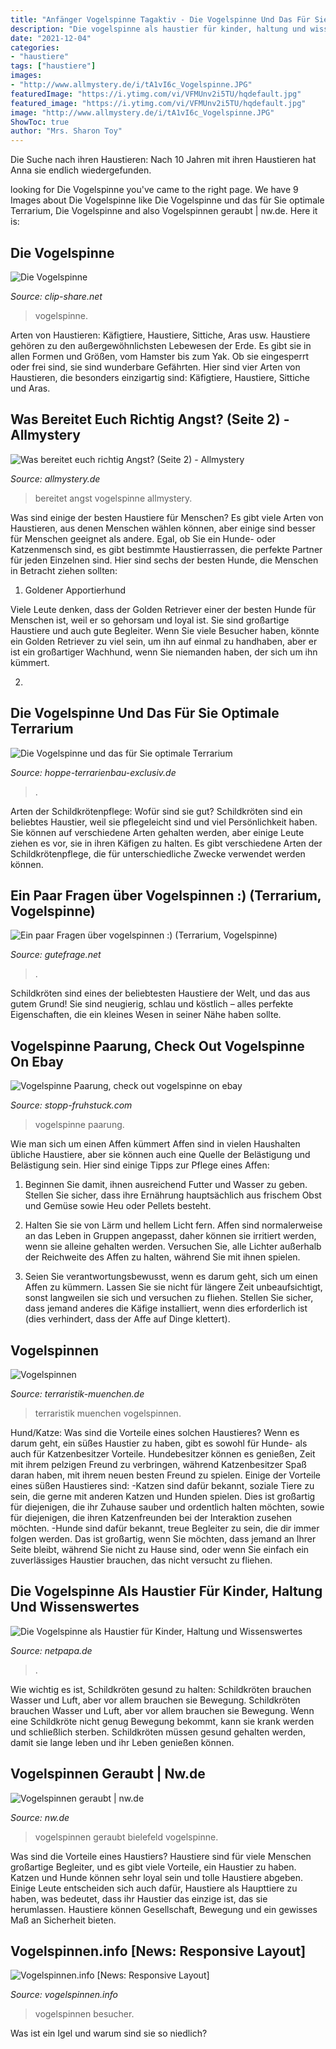 ```yaml
---
title: "Anfänger Vogelspinne Tagaktiv - Die Vogelspinne Und Das Für Sie Optimale Terrarium"
description: "Die vogelspinne als haustier für kinder, haltung und wissenswertes"
date: "2021-12-04"
categories:
- "haustiere"
tags: ["haustiere"]
images:
- "http://www.allmystery.de/i/tA1vI6c_Vogelspinne.JPG"
featuredImage: "https://i.ytimg.com/vi/VFMUnv2i5TU/hqdefault.jpg"
featured_image: "https://i.ytimg.com/vi/VFMUnv2i5TU/hqdefault.jpg"
image: "http://www.allmystery.de/i/tA1vI6c_Vogelspinne.JPG"
ShowToc: true
author: "Mrs. Sharon Toy"
---
```



Die Suche nach ihren Haustieren: Nach 10 Jahren mit ihren Haustieren hat Anna sie endlich wiedergefunden.

	

		
looking for Die Vogelspinne you've came to the right page. We have 9 Images about Die Vogelspinne like Die Vogelspinne und das für Sie optimale Terrarium, Die Vogelspinne and also Vogelspinnen geraubt | nw.de. Here it is:
		
    
## Die Vogelspinne

<img loading=lazy src="https://i.ytimg.com/vi/VFMUnv2i5TU/hqdefault.jpg" onerror="this.onerror=null;this.src='https://tse4.mm.bing.net/th?id=OIP.XeG4XaKaOiQgsLPuiRl1EgHaFj&amp;pid=15.1';" alt="Die Vogelspinne">

_Source: clip-share.net_

>vogelspinne. 

	

Arten von Haustieren: Käfigtiere, Haustiere, Sittiche, Aras usw.
Haustiere gehören zu den außergewöhnlichsten Lebewesen der Erde. Es gibt sie in allen Formen und Größen, vom Hamster bis zum Yak. Ob sie eingesperrt oder frei sind, sie sind wunderbare Gefährten. Hier sind vier Arten von Haustieren, die besonders einzigartig sind: Käfigtiere, Haustiere, Sittiche und Aras.

    
## Was Bereitet Euch Richtig Angst? (Seite 2) - Allmystery

<img loading=lazy src="http://www.allmystery.de/i/tA1vI6c_Vogelspinne.JPG" onerror="this.onerror=null;this.src='https://tse1.mm.bing.net/th?id=OIP.xX_bEyGKcrZnPttCbmp_aAHaFj&amp;pid=15.1';" alt="Was bereitet euch richtig Angst? (Seite 2) - Allmystery">

_Source: allmystery.de_

>bereitet angst vogelspinne allmystery. 

	

Was sind einige der besten Haustiere für Menschen?
Es gibt viele Arten von Haustieren, aus denen Menschen wählen können, aber einige sind besser für Menschen geeignet als andere. Egal, ob Sie ein Hunde- oder Katzenmensch sind, es gibt bestimmte Haustierrassen, die perfekte Partner für jeden Einzelnen sind. Hier sind sechs der besten Hunde, die Menschen in Betracht ziehen sollten:
1. Goldener Apportierhund

Viele Leute denken, dass der Golden Retriever einer der besten Hunde für Menschen ist, weil er so gehorsam und loyal ist. Sie sind großartige Haustiere und auch gute Begleiter. Wenn Sie viele Besucher haben, könnte ein Golden Retriever zu viel sein, um ihn auf einmal zu handhaben, aber er ist ein großartiger Wachhund, wenn Sie niemanden haben, der sich um ihn kümmert.

2.

    
## Die Vogelspinne Und Das Für Sie Optimale Terrarium

<img loading=lazy src="https://hoppe-terrarienbau-exclusiv.de/wp-content/uploads/2019/05/Vogelspinne-1.jpg" onerror="this.onerror=null;this.src='https://tse2.mm.bing.net/th?id=OIP.WIVie94sH2mUX6duGiToTwHaE8&amp;pid=15.1';" alt="Die Vogelspinne und das für Sie optimale Terrarium">

_Source: hoppe-terrarienbau-exclusiv.de_

>. 

	

Arten der Schildkrötenpflege: Wofür sind sie gut?
Schildkröten sind ein beliebtes Haustier, weil sie pflegeleicht sind und viel Persönlichkeit haben. Sie können auf verschiedene Arten gehalten werden, aber einige Leute ziehen es vor, sie in ihren Käfigen zu halten. Es gibt verschiedene Arten der Schildkrötenpflege, die für unterschiedliche Zwecke verwendet werden können.

    
## Ein Paar Fragen über Vogelspinnen :) (Terrarium, Vogelspinne)

<img loading=lazy src="https://images.gutefrage.net/media/fragen/bilder/ein-paar-fragen-ueber-vogelspinnen-/0_big.jpg?v=1416054251000" onerror="this.onerror=null;this.src='https://tse4.mm.bing.net/th?id=OIP.KEecMznLd0-OXhUlx_wBmgHaHZ&amp;pid=15.1';" alt="Ein paar Fragen über vogelspinnen :) (Terrarium, Vogelspinne)">

_Source: gutefrage.net_

>. 

	

Schildkröten sind eines der beliebtesten Haustiere der Welt, und das aus gutem Grund! Sie sind neugierig, schlau und köstlich – alles perfekte Eigenschaften, die ein kleines Wesen in seiner Nähe haben sollte.

    
## Vogelspinne Paarung, Check Out Vogelspinne On Ebay

<img loading=lazy src="https://stopp-fruhstuck.com/dkq/64A5jNHwHx0II4DjABP-iwHaFj.jpg" onerror="this.onerror=null;this.src='https://tse2.mm.bing.net/th?id=OIP.OpMD2pcmOLus7QYFxHAALQAAAA&amp;pid=15.1';" alt="Vogelspinne Paarung, check out vogelspinne on ebay">

_Source: stopp-fruhstuck.com_

>vogelspinne paarung. 

	

Wie man sich um einen Affen kümmert
Affen sind in vielen Haushalten übliche Haustiere, aber sie können auch eine Quelle der Belästigung und Belästigung sein. Hier sind einige Tipps zur Pflege eines Affen:
1) Beginnen Sie damit, ihnen ausreichend Futter und Wasser zu geben. Stellen Sie sicher, dass ihre Ernährung hauptsächlich aus frischem Obst und Gemüse sowie Heu oder Pellets besteht.

2) Halten Sie sie von Lärm und hellem Licht fern. Affen sind normalerweise an das Leben in Gruppen angepasst, daher können sie irritiert werden, wenn sie alleine gehalten werden. Versuchen Sie, alle Lichter außerhalb der Reichweite des Affen zu halten, während Sie mit ihnen spielen.

3) Seien Sie verantwortungsbewusst, wenn es darum geht, sich um einen Affen zu kümmern. Lassen Sie sie nicht für längere Zeit unbeaufsichtigt, sonst langweilen sie sich und versuchen zu fliehen. Stellen Sie sicher, dass jemand anderes die Käfige installiert, wenn dies erforderlich ist (dies verhindert, dass der Affe auf Dinge klettert).

    
## Vogelspinnen

<img loading=lazy src="http://www.terraristik-muenchen.de/mediapool/76/764599/resources/34690447.jpg" onerror="this.onerror=null;this.src='https://tse2.mm.bing.net/th?id=OIP.rPLBtGgWVaeAxVLnaC2STgHaE6&amp;pid=15.1';" alt="Vogelspinnen">

_Source: terraristik-muenchen.de_

>terraristik muenchen vogelspinnen. 

	

Hund/Katze: Was sind die Vorteile eines solchen Haustieres?
Wenn es darum geht, ein süßes Haustier zu haben, gibt es sowohl für Hunde- als auch für Katzenbesitzer Vorteile. Hundebesitzer können es genießen, Zeit mit ihrem pelzigen Freund zu verbringen, während Katzenbesitzer Spaß daran haben, mit ihrem neuen besten Freund zu spielen. Einige der Vorteile eines süßen Haustieres sind:
-Katzen sind dafür bekannt, soziale Tiere zu sein, die gerne mit anderen Katzen und Hunden spielen. Dies ist großartig für diejenigen, die ihr Zuhause sauber und ordentlich halten möchten, sowie für diejenigen, die ihren Katzenfreunden bei der Interaktion zusehen möchten.
-Hunde sind dafür bekannt, treue Begleiter zu sein, die dir immer folgen werden. Das ist großartig, wenn Sie möchten, dass jemand an Ihrer Seite bleibt, während Sie nicht zu Hause sind, oder wenn Sie einfach ein zuverlässiges Haustier brauchen, das nicht versucht zu fliehen.

    
## Die Vogelspinne Als Haustier Für Kinder, Haltung Und Wissenswertes

<img loading=lazy src="https://www.netpapa.de/wp-content/uploads/Avicularia_metallica_Edit_MichaLR-e1566971307762.jpg" onerror="this.onerror=null;this.src='https://tse2.mm.bing.net/th?id=OIP.FxLTq3oDaJ-mSd4-4sUifAHaIl&amp;pid=15.1';" alt="Die Vogelspinne als Haustier für Kinder, Haltung und Wissenswertes">

_Source: netpapa.de_

>. 

	

Wie wichtig es ist, Schildkröten gesund zu halten: Schildkröten brauchen Wasser und Luft, aber vor allem brauchen sie Bewegung.
Schildkröten brauchen Wasser und Luft, aber vor allem brauchen sie Bewegung. Wenn eine Schildkröte nicht genug Bewegung bekommt, kann sie krank werden und schließlich sterben. Schildkröten müssen gesund gehalten werden, damit sie lange leben und ihr Leben genießen können.

    
## Vogelspinnen Geraubt | Nw.de

<img loading=lazy src="https://www.nw.de/_em_daten/_cache/image/1xekc0SVN5N2FSQ295THpsTjdyUlVYdTB1djZSand4SVZhb0dNWXFTK1UxSElKSnlka29WcmNSY0xTbkZFamtnelZoVDlFaCtPTG9jZlNtcUxUbmduK3c9PQ/100608-1729-vogelspinne-wallpaper.jpg" onerror="this.onerror=null;this.src='https://tse4.mm.bing.net/th?id=OIP.6cOY-g51hIOTiDBTER3jGwHaEL&amp;pid=15.1';" alt="Vogelspinnen geraubt | nw.de">

_Source: nw.de_

>vogelspinnen geraubt bielefeld vogelspinne. 

	

Was sind die Vorteile eines Haustiers?
Haustiere sind für viele Menschen großartige Begleiter, und es gibt viele Vorteile, ein Haustier zu haben. Katzen und Hunde können sehr loyal sein und tolle Haustiere abgeben. Einige Leute entscheiden sich auch dafür, Haustiere als Haupttiere zu haben, was bedeutet, dass ihr Haustier das einzige ist, das sie herumlassen. Haustiere können Gesellschaft, Bewegung und ein gewisses Maß an Sicherheit bieten.

    
## Vogelspinnen.info [News: Responsive Layout]

<img loading=lazy src="https://www.vogelspinnen.info/images/news/1228674372.jpg" onerror="this.onerror=null;this.src='https://tse2.mm.bing.net/th?id=OIP.du5emVtMbetbncPVsJWm2gHaE7&amp;pid=15.1';" alt="Vogelspinnen.info [News: Responsive Layout]">

_Source: vogelspinnen.info_

>vogelspinnen besucher. 

	

Was ist ein Igel und warum sind sie so niedlich?

